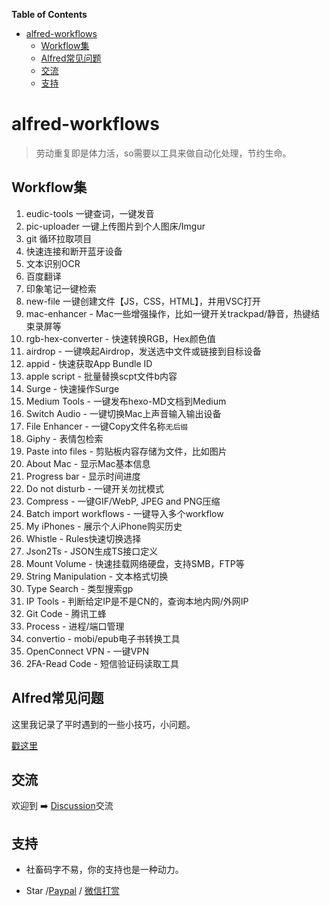 <!-- START doctoc generated TOC please keep comment here to allow auto update -->
<!-- DON'T EDIT THIS SECTION, INSTEAD RE-RUN doctoc TO UPDATE -->
**Table of Contents**

- [alfred-workflows](#alfred-workflows)
  - [Workflow集](#workflow%E9%9B%86)
  - [Alfred常见问题](#alfred%E5%B8%B8%E8%A7%81%E9%97%AE%E9%A2%98)
  - [交流](#%E4%BA%A4%E6%B5%81)
  - [支持](#%E6%94%AF%E6%8C%81)

<!-- END doctoc generated TOC please keep comment here to allow auto update -->

# alfred-workflows

> 劳动重复即是体力活，so需要以工具来做自动化处理，节约生命。

## Workflow集

1. eudic-tools 一键查词，一键发音
2. pic-uploader 一键上传图片到个人图床/Imgur
3. git 循环拉取项目
4. 快速连接和断开蓝牙设备
5. 文本识别OCR
6. 百度翻译
7. 印象笔记一键检索
8. new-file 一键创建文件【JS，CSS，HTML】，并用VSC打开
9. mac-enhancer - Mac一些增强操作，比如一键开关trackpad/静音，热键结束录屏等
10. rgb-hex-converter - 快速转换RGB，Hex颜色值
11. airdrop - 一键唤起Airdrop，发送选中文件或链接到目标设备
12. appid - 快速获取App Bundle ID
13. apple script - 批量替换scpt文件b内容
14. Surge - 快速操作Surge
15. Medium Tools - 一键发布hexo-MD文档到Medium
16. Switch Audio - 一键切换Mac上声音输入输出设备
17. File Enhancer - 一键Copy文件名称`无后缀`
18. Giphy - 表情包检索
19. Paste into files - 剪贴板内容存储为文件，比如图片
20. About Mac - 显示Mac基本信息
21. Progress bar - 显示时间进度
22. Do not disturb - 一键开关勿扰模式
23. Compress - 一键GIF/WebP, JPEG and PNG压缩
24. Batch import workflows - 一键导入多个workflow
25. My iPhones - 展示个人iPhone购买历史
26. Whistle - Rules快速切换选择
27. Json2Ts - JSON生成TS接口定义
28. Mount Volume - 快速挂载网络硬盘，支持SMB，FTP等
29. String Manipulation - 文本格式切换
30. Type Search - 类型搜索gp
31. IP Tools - 判断给定IP是不是CN的，查询本地内网/外网IP
32. Git Code - 腾讯工蜂
33. Process - 进程/端口管理
34. convertio - mobi/epub电子书转换工具
35. OpenConnect VPN - 一键VPN 
36. 2FA-Read Code - 短信验证码读取工具

## Alfred常见问题

这里我记录了平时遇到的一些小技巧，小问题。

[戳这里](https://github.com/alanhg/others-note/issues?q=is%3Aissue+is%3Aopen+label%3AAlfred)

## 交流

欢迎到 ➡️ [Discussion](https://github.com/alanhg/alfred-workflows/discussions)交流


## 支持

- 社畜码字不易，你的支持也是一种动力。

- Star /[Paypal](https://www.paypal.com/paypalme/alanhe421)
  / [微信打赏](./award.jpg)
